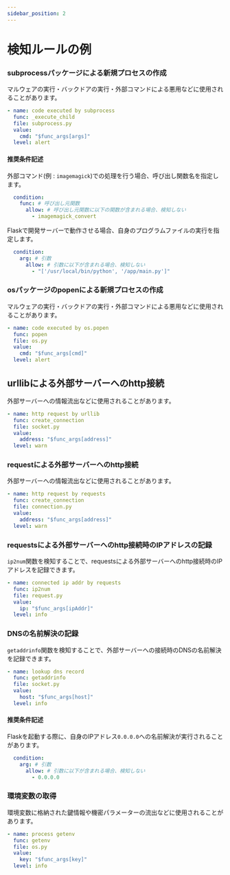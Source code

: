 ```yaml
---
sidebar_position: 2
---
```


# 検知ルールの例

### subprocessパッケージによる新規プロセスの作成

マルウェアの実行・バックドアの実行・外部コマンドによる悪用などに使用されることがあります。

```yaml
- name: code executed by subprocess
  func: _execute_child
  file: subprocess.py
  value:
    cmd: "$func_args[args]"
  level: alert
```

#### 推奨条件記述

外部コマンド(例 : `imagemagick`)での処理を行う場合、呼び出し関数名を指定します。

```yaml
  condition:
    func: # 呼び出し元関数
      allow: # 呼び出し元関数に以下の関数が含まれる場合、検知しない
        - imagemagick_convert
```

Flaskで開発サーバーで動作させる場合、自身のプログラムファイルの実行を指定します。

```yaml
  condition:
    arg: # 引数
      allow: # 引数に以下が含まれる場合、検知しない
        - "['/usr/local/bin/python', '/app/main.py']"
```

### osパッケージのpopenによる新規プロセスの作成

マルウェアの実行・バックドアの実行・外部コマンドによる悪用などに使用されることがあります。

```yaml
- name: code executed by os.popen
  func: popen
  file: os.py
  value:
    cmd: "$func_args[cmd]"
  level: alert
```

## urllibによる外部サーバーへのhttp接続

外部サーバーへの情報流出などに使用されることがあります。

```yaml
- name: http request by urllib
  func: create_connection
  file: socket.py
  value:
    address: "$func_args[address]"
  level: warn
```

### requestによる外部サーバーへのhttp接続

外部サーバーへの情報流出などに使用されることがあります。

```yaml
- name: http request by requests
  func: create_connection
  file: connection.py
  value:
    address: "$func_args[address]"
  level: warn
```

### requestsによる外部サーバーへのhttp接続時のIPアドレスの記録

`ip2num`関数を検知することで、requestsによる外部サーバーへのhttp接続時のIPアドレスを記録できます。

```yaml
- name: connected ip addr by requests
  func: ip2num
  file: request.py
  value:
    ip: "$func_args[ipAddr]"
  level: info
```

### DNSの名前解決の記録

`getaddrinfo`関数を検知することで、外部サーバーへの接続時のDNSの名前解決を記録できます。

```yaml
- name: lookup dns record
  func: getaddrinfo
  file: socket.py
  value:
    host: "$func_args[host]"
  level: info
```

#### 推奨条件記述

Flaskを起動する際に、自身のIPアドレス`0.0.0.0`への名前解決が実行されることがあります。

```yaml
  condition:
    arg: # 引数
      allow: # 引数に以下が含まれる場合、検知しない
        - 0.0.0.0
```

### 環境変数の取得

環境変数に格納された鍵情報や機密パラメーターの流出などに使用されることがあります。

```yaml
- name: process getenv
  func: getenv
  file: os.py
  value:
    key: "$func_args[key]"
  level: info
```
